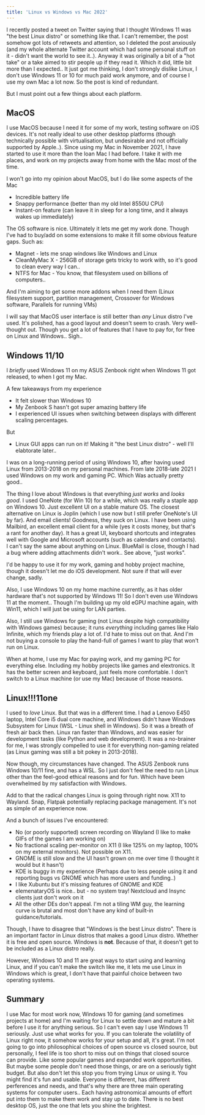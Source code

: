 ```yaml
---
title: 'Linux vs Windows vs Mac 2022'
---
```


I recently posted a tweet on Twitter saying that I thought Windows 11 was "the best Linux distro" or something like that. I can't remember, the post somehow got lots of retweets and attention, so I deleted the post anxiously (and my whole alternate Twitter account which had some personal stuff on it - didn't want the world to see it..). 
Anyway it was originally a bit of a "hot take" or a take aimed to stir people up if they read it. Which it did, little bit more than I expected..
It just got me thinking, I don't strongly dislike Linux, I don't use Windows 11 or 10 for much paid work anymore, and of course I use my own Mac a lot now. So the post is kind of redundant.

But I must point out a few things about each platform.

## MacOS
I use MacOS because I need it for some of my work, testing software on iOS devices. It's not really ideal to use other desktop platforms (though technically possible with virtualisation, but undesirable and not officially supported by Apple..). Since using my Mac in November 2021, I have started to use it more than the loan Mac I had before. I take it with me places, and work on my projects away from home with the Mac most of the time.

I won't go into my opinion about MacOS, but I do like some aspects of the Mac
* Incredible battery life
* Snappy performance (better than my old Intel 8550U CPU)
* Instant-on feature (can leave it in sleep for a long time, and it always wakes up immediately)

The OS software is nice. Ultimately it lets me get my work done. Though I've had to buy/add on some extensions to make it fill some obvious feature gaps. Such as:
* Magnet - lets me snap windows like Windows and Linux
* CleanMyMac X - 256GB of storage gets tricky to work with, so it's good to clean every way I can..
* NTFS for Mac - You know, that filesystem used on billions of computers..  
  
And I'm aiming to get some more addons when I need them (Linux filesystem support, partition management, Crossover for Windows software, Parallels for running VMs)

I will say that MacOS user interface is still better than *any* Linux distro I've used. It's polished, has a good layout and doesn't seem to crash. Very well-thought out. Though you get a lot of features that I have to pay for, for free on Linux and Windows.. Sigh..

## Windows 11/10
I *briefly* used Windows 11 on my ASUS Zenbook right when Windows 11 got released, to when I got my Mac.

A few takeaways from my experience
* It felt slower than Windows 10
* My Zenbook S hasn't got super amazing battery life
* I experienced UI issues when switching between displays with different scaling percentages. 
  
But
* Linux GUI apps can run on it! Making it "the best Linux distro" - well I'll elabtorate later..

I was on a long-running period of using Windows 10, after having used Linux from 2013-2018 on my personal machines. From late 2018-late 2021 I used Windows on my work and gaming PC. Which Was actually pretty good..

The thing I love about Windows is that everything *just works* and *looks good*. I used OneNote (for Win 10) for a while, which was really a staple app on Windows 10. Just excellent UI on a stable mature OS. The closest alternative on Linux is Joplin (which I use now but I still prefer OneNote's UI by far). And email clients! Goodness, they suck on Linux. I have been using Mailbird, an excellent email client for a while (yes it costs money, but that's a rant for another day). It has a great UI, keyboard shortcuts and integrates well with Google and Microsoft accounts (such as calendars and contacts). I can't say the same about anything on Linux. BlueMail is close, though I had a bug where adding attachments didn't work.. See above, "just works".

I'd be happy to use it for my work, gaming and hobby project machine, though it doesn't let me do iOS development. Not sure if that will ever change, sadly.

Also, I use Windows 10 on my home machine currently, as it has older hardware that's not supported by Windows 11! So I don't even use Windows 11 at the moment.. Though I'm building up my old eGPU machine again, with Win11, which I will just be using for LAN parties.

Also, I still use Windows for gaming (not Linux despite high compatibility with Windows games) because; it runs *everything* including games like Halo Infinite, which my friends play a lot of. I'd hate to miss out on that. And I'm not buying a console to play the hand-full of games I want to play that won't run on Linux.

When at home, I use my Mac for paying work, and my gaming PC for everything else. Including my hobby projects like games and elextronics. It has the better screen and keyboard, just feels more comfortable. I don't switch to a Linux machine (or use my Mac) because of those reasons.

## Linux!!!11one
I used to *love* Linux. But that was in a different time. I had a Lenovo E450 laptop, Intel Core i5 dual core machine, and Windows didn't have Windows Subsystem for Linux (WSL - Linux shell in Windows). So it was a breath of fresh air back then. Linux ran faster than Windows, and was easier for development tasks (like Python and web development). It was a no-brainer for me, I was strongly compelled to use it for everything non-gaming related (as Linux gaming was still a bit pokey in 2013-2018).

Now though, my circumstances have changed. The ASUS Zenbook runs Windows 10/11 fine, and has a WSL. So I just don't feel the need to run Linux other than the feel-good ethical reasons and for fun. Which have been overwhelmed by my satisfaction with Windows. 

Add to that the radical changes Linux is going through right now. X11 to Wayland. Snap, Flatpak potentially replacing package management. It's not as simple of an experience now. 

And a bunch of issues I've encountered:
* No (or poorly supported) screen recording on Wayland (I like to make GIFs of the games I am working on)
* No fractional scaling per-monitor on X11 (I like 125% on my laptop, 100% on my external monitors). Not possible on X11.
* GNOME is still slow and the UI hasn't grown on me over time (I thought it would but it hasn't)
* KDE is buggy in my experience (Perhaps due to less people using it and reporting bugs vs GNOME which has more users and funding..)
* I like Xubuntu but it's missing features of GNOME and KDE
* elemenataryOS is nice.. but - no system tray! Nextcloud and Insync clients just don't work on it
* All the other DEs don't appeal. I'm not a tiling WM guy, the learning curve is brutal and most don't have any kind of built-in guidance/tutorials.

Though, I have to disagree that "Windows is the best Linux distro". There is an important factor in Linux distros that makes a good Linux distro. Whether it is free and open source. Windows is **not**. Because of that, it doesn't get to be included as a Linux distro really.

However, Windows 10 and 11 are great ways to start using and learning Linux, and if you can't make the switch like me, it lets me use Linux in Windows which is great, I don't have that painful choice between two operating systems.

## Summary
I use Mac for most work now, Windows 10 for gaming (and sometimes projects at home) and I'm waiting for Linux to settle down and mature a bit before I use it for anything serious. So I can't even say I use Windows 11 seriously. 
Just use what works for you. If you can tolerate the volatility of Linux right now, it somehow works for your setup and all, it's great. I'm not going to go into philosophical choices of open source vs closed source, but personally, I feel life is too short to miss out on things that closed source can provide. Like some popular games and expanded work opportunities. But maybe some people don't need those things, or are on a seriously tight budget.
But also don't let this stop you from trying Linux or using it. You might find it's fun and usable. 
Everyone is different, has different perferences and needs, and that's why there are three main operating systems for computer users.. Each having astronomical amounts of effort put into them to make them work and stay up to date.
There is no best desktop OS, just the one that lets you shine the brightest.